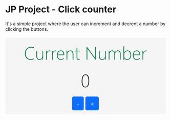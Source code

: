# JP Project - Click counter 

It's a simple project where the user can increment and decrent a number by clicking the buttons. 

![](images\screen-shot.png)

